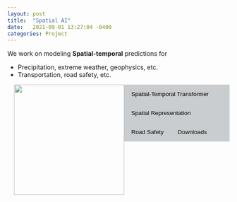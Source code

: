 ```yaml
---
layout: post
title:  "Spatial AI"
date:   2021-09-01 13:27:04 -0400
categories: Project
---
```



We work on modeling **Spatial-temporal** predictions for
- Precipitation, extreme weather, geophysics, etc.
- Transportation, road safety, etc.

<div class="tab-pane">
<div class="row">
<img src="https://wenlu-w.github.io/images/ST-transformer0.png" style="float:left;padding-left: 15px" height=250pt />
</div>
</div>

<style>
	.dropdown-menu>.active {
           background-color: #333436;
        }
	.img-fluid{border:1px solid #ccc;margin:5px 5px 5px 0px}
	.step_head{font-size:1.25em;color:#333436;font-weight:bold;    border-bottom: 1.3px solid #333436;margin-top:10px;}
	.sub_head{font-size:0.85em;color:#333436;font-weight:bold;margin-bottom:2px;}
	.doc-content p{font-size:0.9em;margin-bottom:2px;}
	h2{font-size:1.25em;}
	.target-title{color:#C03D96;font-weight:bold;text-decoration:underline}
    	/* Style the tab */
	.tab {
	  overflow: hidden;
	  background-color: #cacdcf;
	}

	/* Style the buttons that are used to open the tab content */
	.tab button {
	  background-color: inherit;
	  float: left;
	  border: none;
	  outline: none;
	  cursor: pointer;
	  padding: 14px 16px;
	  transition: 0.3s;
	}

	/* Change background color of buttons on hover */
	.tab button:hover {
	  background-color: #333436;
	}

	/* Create an active/current tablink class */
	.tab button.active {
	  background-color: #333436;
          color: #FFFFFF;
	}

	/* Style the tab content */
	.tabcontent {
	  display: none;
	  padding: 6px 12px;
	  border-top: none;
	}
 </style>



<div class="tab-pane" id="overview_mac">

<div class="tab">
<button class="tablinks" onclick="show(event, 'transformer')">
        Spatial-Temporal Transformer
</button>
<button class="tablinks" onclick="show(event, 'representation')">
        Spatial Representation
</button>
<button class="tablinks" onclick="show(event, 'safety')">
        Road Safety
</button>
<button class="tablinks" onclick="show(event, 'download')">
        Downloads
</button>
<!--
<button class="tablinks" onclick="show(event, 'use')">
        How to Use
</button>
<button class="tablinks" onclick="show(event, 'contact')">
        Contact Us
</button>
-->
</div>


<div class="tabcontent" id="transformer" style="display:none;">

We work on Transformer variations in capturing spatial and temporal dependencies.  
<br>
<a href=""> <img src="{{ site.url }}{{ site.baseurl }}/images/LCT.png" style="width: 500px; box-shadow: none"></a>
<br>LCT Transformer.<br> 

<a href=""> <img src="{{ site.url }}{{ site.baseurl }}/images/ST-transformer.png" style="width: 350px; box-shadow: none"></a>
<br>
Spatio-Temporal encoding with Transformer <a href="https://dl.acm.org/doi/10.1145/3474717.3484254">pdf</a> <a href="https://github.com/jiang28/Real-Estate-Hotspot-Prediction">code</a>

</div>


<div class="tabcontent" id="representation" style="display:none;">

We focus on fusing spatial information in deep models using representation learning.
<br> 
<a href=""> <img src="{{ site.url }}{{ site.baseurl }}/images/emb_vis.png" style="width: 200px; box-shadow: none"></a>
<a href=""> <img src="{{ site.url }}{{ site.baseurl }}/images/emb_vis_2.png" style="width: 200px; box-shadow: none"></a>
<br>
Predicting Economic Growth by Regional Embedding <a href="https://dl.acm.org/doi/abs/10.1145/3340531.3411882">pdf</a>
<br>
Collectively Learned Multi-level Spatial Embeddings <a href="https://ieeexplore.ieee.org/document/9671927">pdf</a>

</div>


<div class="tabcontent" id="safety" style="display:none;">

Safe operation of automated vehicles at intersections

<a href=""> <img src="{{ site.url }}{{ site.baseurl }}/images/intersection.png" style="width: 300px; box-shadow: none"></a><br>

Turn prediction for special intersections and its case study. <a href="https://dl.acm.org/doi/abs/10.1145/3339186.3339190?casa_token=Xdmtn_FjdFoAAAAA:iFAgJwOjlM9i7orJmZcqSAvcIoBwq0H9BzxniIxFUM25szSaAN1hayfIWl5OfVp-YkhbiJcgmhoJ">pdf</a>


UAV visual-line-of-sight

- A VLOS compliance solution to ground/aerial parcel delivery problem <a href="https://ieeexplore.ieee.org/abstract/document/8788740">pdf</a>
<br>
- Multiple ground/aerial parcel delivery problem: a Weighted Road Network Voronoi Diagram based approach <a href="https://link.springer.com/article/10.1007/s10619-021-07347-w">pdf</a>


</div>


<!--1-->
<div class="tabcontent" id="download" style="display:none;">
<h3 class="step_head">Dependency</h3>
<div class="row">
<div class="col-md-6">
Python3<br>
PyTorch
</div>
</div>


<h3 class="step_head">Data</h3>
<div class="row">
<div class="col-md-6">
<a href="https://github.com/jiang28/Real-Estate-Hotspot-Prediction">Link</a> (spatially correlated multiple source data from commercial sites and the public domain in capturing real estate dynamics)
</div>
<div class="col-md-6">
<img src="https://wenlu-w.github.io/images/data-studyarea.png" style="float:left" height=150pt />
</div>
</div>

</div>
<!--1-->


<div class="tabcontent" id="use" style="display:none;">
<h3 class="step_head">Step 1</h3>
<div class="row">
<div class="col-md-6">
<img src="https://wenlu-w.github.io/images/nlidb.png1" style="float:left" height=150pt />
</div>
<div class="col-md-6">
Step 1
</div>
</div>

<h3 class="step_head">Step 2</h3>
<div class="row">
<div class="col-md-6">
<img src="https://wenlu-w.github.io/images/nlidb.png1" style="float:left" height=280pt />
</div>
<div class="col-md-6">
Step 2
</div>
</div>
</div><!--mac_newhybrids-->

<div class="tabcontent" id="contact" style="display:none;">
wenlu.wang.1@gmail.com
</div>




</div>

<script>
	function show(evt, cityName) {
  var i, tabcontent, tablinks;
  
  //Get all elements with class="tabcontent" and hide them
  tabcontent = document.getElementsByClassName("tabcontent");
  for (i = 0; i < tabcontent.length; i++) {
      tabcontent[i].style.display = "none";
  }
  
  // Get all elements with class="tablinks" and remove the class "active"
  tablinks = document.getElementsByClassName("tablinks");
  for (i = 0; i < tablinks.length; i++) {
      tablinks[i].className = tablinks[i].className.replace(" active", "");
  }
  
  // Show the current tab, and add an "active" class to the button that opened the tab
  document.getElementById(cityName).style.display = "block";
      evt.currentTarget.className += " active";
}
function hideshow(id) {
        var e = document.getElementById(id);
        e.style.display = (e.style.display == 'block') ? 'none' : 'none';
}
function showhide(id) {
       	var e = document.getElementById(id);
       	e.style.display = (e.style.display == 'block') ? 'none' : 'block';
}
</script>
